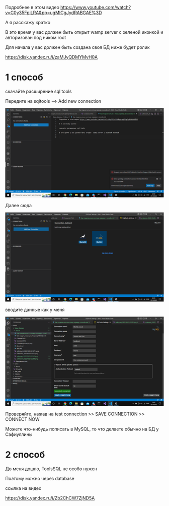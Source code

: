 Подробнее в этом видео https://www.youtube.com/watch?v=C0y35FpiLRA&pp=ugMICgJydRABGAE%3D

А я расскажу кратко

В это время у вас должен быть открыт  wamp server с зеленой иконкой и авторизован под ником root

Для начала у вас должен быть создана своя БД ниже будет ролик

https://disk.yandex.ru/i/zaMJyQDMYMvH0A

# 1 способ

скачайте расширение sql tools

Передите на sqltools ==> Add new connection

![image info](unknown_2022.10.23-22.52.png)

Далее сюда

![image info](unknown_2022.10.23-22.55.png)

вводите данные как у меня

![image info](unknown_2022.10.23-23.02.png)

Проверяйте, нажав на test connection >> SAVE CONNECTION >> CONNECT NOW

Можете что-нибудь пописать в MySQL, то что делаете обычно на БД у Сафиуллины

# 2 способ

До меня дошло, ToolsSQL не особо нужен

Поэтому можно через database 

ссылка на видео

https://disk.yandex.ru/i/Zb2ChCW7ZjND5A